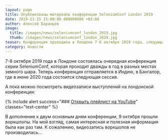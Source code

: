 ```yaml
---
layout: page
title: Опубликованы материалы конференции SeleniumConf London 2019
date: 2019-11-25 15:00:00.000000000 +03:00
author: Алексей Баранцев
image:
  title: /images/news/seleniumconf_london_2019.jpg
  thumb: /images/news/seleniumconf_london_2019.jpg
teaser: Конференция проходила в Лондоне 7-8 октября 2019 года, следующая состоится в Бангалоре (Индия) в июне 2020 года
category: Новости
---
```

7-8 октября 2019 года в Лондоне состоялась очередная конференция серии SeleniumConf, которая проходит дважды в год в разных местах земного шара. Теперь конференция отправляется в Индию, в Бангалор, где в июне 2020 года состоится следующая сессия. 

А пока можно посмотреть видеозаписи выступлений на лондонской конференции:

{% include alert success="### [Открыть плейлист на YouTube](https://www.youtube.com/playlist?list=PLRdSclUtJDYXLzxGo9yjcLPDuoNGWkj6t)" classes="text-center" %}

В дополнение к двум основным дням конференции, 9 октября прошли воркшлопы. На мой взгляд, самая интересная и полезная информация была как раз там. К сожалению, видеозапись воркшопов не производилась...
